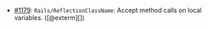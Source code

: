 * [#1179](https://github.com/rubocop/rubocop-rails/issues/1179): `Rails/ReflectionClassName`: Accept method calls on local variables. ([@exterm][])
